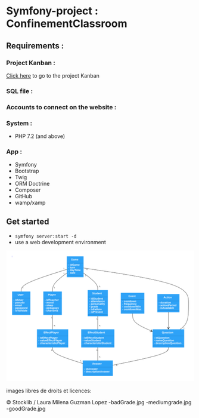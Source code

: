 # Symfony-project : ConfinementClassroom

## Requirements :

### Project Kanban :
[Click here](https://github.com/Zerui-WANG/Symfony-project/projects/1) to go to the project Kanban

### SQL file :

### Accounts to connect on the website :


### System : 
- PHP 7.2 (and above)

### App : 
- Symfony
- Bootstrap
- Twig
- ORM Doctrine
- Composer
- GitHub
- wamp/xamp

## Get started
- `symfony server:start -d`
- use a web development environment

![Alt text](./diagrammeClasse.svg)

images libres de droits et licences:

© Stocklib / Laura Milena Guzman Lopez
-badGrade.jpg
-mediumgrade.jpg
-goodGrade.jpg
